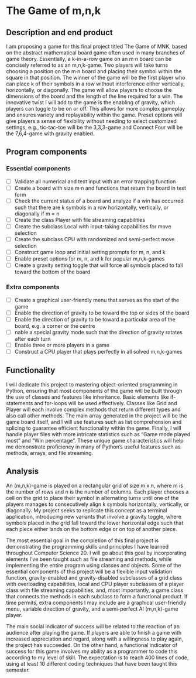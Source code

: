 # The Game of m,n,k

## Description and end product
I am proposing a game for this final project titled The Game of MNK, based on the abstract mathematical board game often used in many branches of game theory. Essentially, a k-in-a-row game on an m·n board can be concisely referred to as an m,n,k-game. Two players will take turns choosing a position on the m·n board and placing their symbol within the square in that position. The winner of the game will be the first player who can place k of their symbols in a row without interference either vertically, horizontally, or diagonally. The game will allow players to choose the dimensions of the board and the length of the line required for a win. The innovative twist I will add to the game is the enabling of gravity, which players can toggle to be on or off. This allows for more complex gameplay and ensures variety and replayability within the game. Preset options will give players a sense of flexibility without needing to select customized settings, e.g., tic-tac-toe will be the 3,3,3-game and Connect Four will be the 7,6,4-game with gravity enabled.

## Program components
### Essential components
- [ ] Validate all numerical and text input with an error trapping function
- [ ] Create a board with size m·n and functions that return the board in text form
- [ ] Check the current status of a board and analyze if a win has occurred such that there are k symbols in a row horizontally, vertically, or diagonally if m = n
- [ ] Create the class Player with file streaming capabilities
- [ ] Create the subclass Local with input-taking capabilities for move selection
- [ ] Create the subclass CPU with randomized and semi-perfect move selection
- [ ] Construct game loop and initial setting prompts for m, n, and k
- [ ] Enable preset options for m, n, and k for popular m,n,k-games
- [ ] Create a gravity setting toggle that will force all symbols placed to fall toward the bottom of the board
### Extra components
- [ ] Create a graphical user-friendly menu that serves as the start of the game
- [ ] Enable the direction of gravity to be toward the top or sides of the board
- [ ] Enable the direction of gravity to be toward a particular area of the board, e.g. a corner or the centre
- [ ] nable a special gravity mode such that the direction of gravity rotates after each turn
- [ ] Enable three or more players in a game
- [ ] Construct a CPU player that plays perfectly in all solved m,n,k-games

## Functionality
I will dedicate this project to mastering object-oriented programming in Python, ensuring that most components of the game will be built through the use of classes and features like inheritance. Basic elements like if-statements and for-loops will be used effectively. Classes like Grid and Player will each involve complex methods that return different types and also call other methods. The main array generated in the project will be the game board itself, and I will use features such as list comprehension and splicing to guarantee efficient functionality within the game. Finally, I will handle player files with more intricate statistics such as “Game mode played most” and “Win percentage”. These unique game characteristics will help me demonstrate proficiency in many of Python’s useful features such as methods, arrays, and file streaming.

## Analysis
An (m,n,k)-game is played on a rectangular grid of size m x n, where m is the number of rows and n is the number of columns. Each player chooses a cell on the grid to place their symbol in alternating turns until one of the players manages to consecutively align k symbols horizontally, vertically, or diagonally. My project seeks to replicate this concept as a terminal application, introducing new variants that involve a gravity toggle, where symbols placed in the grid fall toward the lower horizontal edge such that each piece either lands on the bottom edge or on top of another piece.

The most essential goal in the completion of this final project is demonstrating the programming skills and principles I have learned throughout Computer Science 20. I will go about this goal by incorporating elements I’ve been taught such as file streaming and methods, while implementing the entire program using classes and objects. Some of the essential components of this project will be a flexible input validation function, gravity-enabled and gravity-disabled subclasses of a grid class with overloading capabilities, local and CPU player subclasses of a player class with file streaming capabilities, and, most importantly, a game class that connects the methods in each subclass to form a functional product. If time permits, extra components I may include are a graphical user-friendly menu, variable direction of gravity, and a semi-perfect AI (m,n,k)-game player.

The main social indicator of success will be related to the reaction of an audience after playing the game. If players are able to finish a game with increased appreciation and regard, along with a willingness to play again, the project has succeeded. On the other hand, a functional indicator of success for this game involves my ability as a programmer to code this according to my level of skill. The expectation is to reach 400 lines of code, using at least 10 different coding techniques that have been taught this semester.
